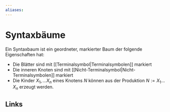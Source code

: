 ```yaml
---
aliases: 
---
```

# Syntaxbäume 
Ein Syntaxbaum ist ein geordneter, markierter Baum der folgende Eigenschaften hat:
- Die Blätter sind mit [[Terminalsymbol|Terminalsymbolen]] markiert
- Die inneren Knoten sind mit [[Nicht-Terminalsymbol|Nicht-Terminalsymbolen]] markiert
- Die Kinder $X_{1},\dotso X_{n}$ eines Knotens $N$ können aus der Produktion $N:=X_{1} \dotso X_{n}$ erzeugt werden. 

## Links